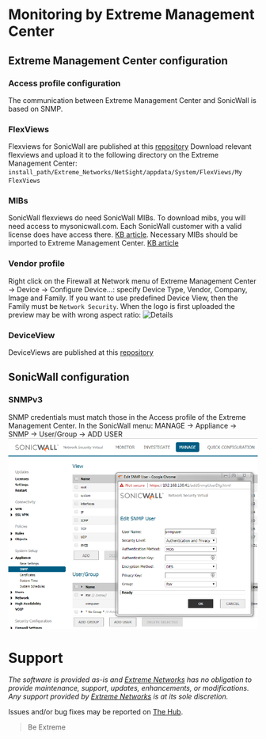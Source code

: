 # Monitoring by Extreme Management Center

## Extreme Management Center configuration

### Access profile configuration
The communication between Extreme Management Center and SonicWall is based on SNMP.

### FlexViews
Flexviews for SonicWall are published at this [repository](https://github.com/extremenetworks/Netsight-Report-Views/blob/master/FlexView/SonicWall/README.md)
Download relevant flexviews and upload it to the following directory on the Extreme Management Center:
`install_path/Extreme_Networks/NetSight/appdata/System/FlexViews/My FlexViews`

### MIBs
SonicWall flexviews do need SonicWall MIBs. To download mibs, you will need access to mysonicwall.com. Each SonicWall customer with a valid license does have access there.
[KB article](https://www.sonicwall.com/en-us/support/knowledge-base/170503581936826).
Necessary MIBs should be imported to Extreme Management Center. [KB article](https://gtacknowledge.extremenetworks.com/articles/How_To/Netsight-Importing-a-MIB-into-Netsight)

### Vendor profile
Right click on the Firewall at Network menu of Extreme Management Center -> Device -> Configure Device…: specify Device Type, Vendor, Company, Image and Family. If you want to use predefined Device View, then the Family must be `Network Security`. When the logo is first uploaded the preview may be with wrong aspect ratio:
![Details](https://github.com/extremenetworks/Netsight-Report-Views/blob/master/DeviceView/SonicWall/sample/VendorProfile-SonicWall.png)

### DeviceView
DeviceViews are published at this [repository](https://github.com/extremenetworks/Netsight-Report-Views/blob/master/DeviceView/SonicWall/README.md)

## SonicWall configuration

### SNMPv3
SNMP credentials must match those in the Access profile of the Extreme Management Center. In the SonicWall menu: MANAGE -> Appliance -> SNMP -> User/Group -> ADD USER
![Details](SonicWall-SNMP.png)

# Support
_The software is provided as-is and [Extreme Networks](http://www.extremenetworks.com/) has no obligation to provide maintenance, support, updates, enhancements, or modifications. Any support provided by [Extreme Networks](http://www.extremenetworks.com/) is at its sole discretion._

Issues and/or bug fixes may be reported on [The Hub](https://community.extremenetworks.com/extreme).

>Be Extreme